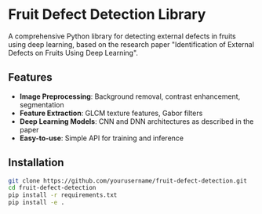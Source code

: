 # Fruit Defect Detection Library

A comprehensive Python library for detecting external defects in fruits using deep learning, based on the research paper "Identification of External Defects on Fruits Using Deep Learning".

## Features

- **Image Preprocessing**: Background removal, contrast enhancement, segmentation
- **Feature Extraction**: GLCM texture features, Gabor filters
- **Deep Learning Models**: CNN and DNN architectures as described in the paper
- **Easy-to-use**: Simple API for training and inference

## Installation

```bash
git clone https://github.com/yourusername/fruit-defect-detection.git
cd fruit-defect-detection
pip install -r requirements.txt
pip install -e .
